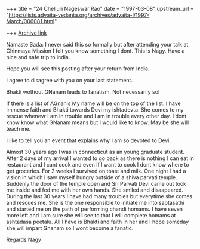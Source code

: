 +++
title = "24 Chelluri Nageswar Rao"
date = "1997-03-08"
upstream_url = "https://lists.advaita-vedanta.org/archives/advaita-l/1997-March/006081.html"

+++
[Archive link](https://lists.advaita-vedanta.org/archives/advaita-l/1997-March/006081.html)

Namaste Sada:
I never said this so formally but after attending your talk at Chinmaya
Mission I felt you know something I dont.   This is Nagy.  Have a nice and
safe trip to india.

Hope you will see this posting after your return from India.

I agree to disagree with you on your last statement.

Bhakti wothout GNanam leads to fanatism.    Not necessarily so!

If there is a list of AGnanis My name will be on the top of the list.  I have
immense faith and Bhakti towards Devi my ishtadevta.   She comes to my rescue
whenevr I am in trouble and I am in trouble every other day.   I dont know
know what GNanam means but I would like to know.  May be she will teach me.

I like to tell you an event that explains why I am so devoted to Devi.

Almost 30 years ago I was in connecticut as an young graduate student.  After
2 days of my arrival I wanted to go back as there is nothing I can eat in
restaurant and I cant cook and even if I want to cook I dont know where to
get groceries.  For 2 weeks I survived on toast and milk.  One night I had a
vision in which I saw myself hungry outside of a shiva parvati temple.
  Suddenly the door of the temple open and Sri Parvati Devi came out took me
inside and fed me with her own hands.  She smiled and disaapeared.   During
the last 30 years I have had many troubles but everytime she comes and
rescues me.  She is the one responsible to initiate me into saptasathi and
started me on the path of performing chandi homams.  I have seven more left
and I am sure she will see to that I will complete homams at ashtadasa
peetalu.   All I have is Bhakti and faith in her and I hope someday she will
impart Gnanam so I wont become a fanatic.

Regards                                                                 Nagy

